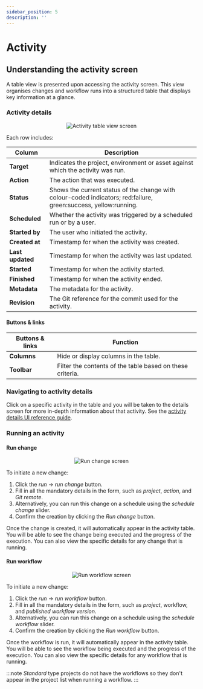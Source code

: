 ```yaml
---
sidebar_position: 5
description: ''
---
```


# Activity

## Understanding the activity screen

A table view is presented upon accessing the activity screen. This view organises changes and workflow runs into a structured table that displays key information at a glance.

### Activity details

<p align='center'>
  <img alt='Activity table view screen' src={require('!url-loader!./images/activity-table-view.png').default} className='image-border'/>
</p>

Each row includes:

| Column              | Description                                                                                                                    |
|---------------------|--------------------------------------------------------------------------------------------------------------------------------|
| **Target**          | Indicates the project, environment or asset against which the activity was run.                                                |
| **Action**          | The action that was executed.                                                                                                  |
| **Status**          | Shows the current status of the change with colour-coded indicators; red:failure, green:success, yellow:running.               |
| **Scheduled**       | Whether the activity was triggered by a scheduled run or by a user.                                                            |
| **Started by**      | The user who initiated the activity.                                                                                           |
| **Created at**      | Timestamp for when the activity was created.                                                                                   |
| **Last updated**    | Timestamp for when the activity was last updated.                                                                              |
| **Started**         | Timestamp for when the activity started.                                                                                       |
| **Finished**        | Timestamp for when the activity ended.                                                                                         |
| **Metadata**        | The metadata for the activity.                                                                                                 |
| **Revision**        | The Git reference for the commit used for the activity.                                                                        |

#### Buttons & links

| Buttons & links               | Function                                                  |
|-------------------------------|-----------------------------------------------------------|
| **Columns**                   | Hide or display columns in the table.                     |
| **Toolbar**                   | Filter the contents of the table based on these criteria. |

### Navigating to activity details

Click on a specific activity in the table and you will be taken to the details screen for more in-depth information about that activity. See the [activity details UI reference guide](/ui/activity-details.md).

### Running an activity

#### Run change

<p align='center'>
  <img alt='Run change screen' src={require('!url-loader!./images/change-create.png').default} className='image-border'/>
</p>

To initiate a new change:

1. Click the _run_ -> _run change_ button.
2. Fill in all the mandatory details in the form, such as _project_, _action_, and _Git remote_.
3. Alternatively, you can run this change on a schedule using the _schedule change_ slider.
4. Confirm the creation by clicking the _Run change_ button.

Once the change is created, it will automatically appear in the activity table. You will be able to see the change being executed and the progress of the execution. You can also view the specific details for any change that is running.

#### Run workflow

<p align='center'>
  <img alt='Run workflow screen' src={require('!url-loader!./images/workflow-run-create.png').default} className='image-border'/>
</p>

To initiate a new change:

1. Click the _run_ -> _run workflow_ button.
2. Fill in all the mandatory details in the form, such as _project_, workflow, and _published workflow version_.
3. Alternatively, you can run this change on a schedule using the _schedule workflow_ slider.
4. Confirm the creation by clicking the _Run workflow_ button.

Once the workflow is run, it will automatically appear in the activity table. You will be able to see the workflow being executed and the progress of the execution. You can also view the specific details for any workflow that is running.

:::note
_Standard_ type projects do not have the workflows so they don't appear in the project list when running a workflow.
:::

